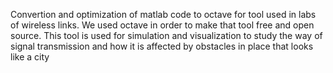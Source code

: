 Convertion and optimization of matlab code  to octave for tool used in labs of wireless links.
We used octave in order to make that tool free and open source. This tool is used for simulation
and visualization to study the way of signal transmission and how it is affected by obstacles in 
place that looks like a city
